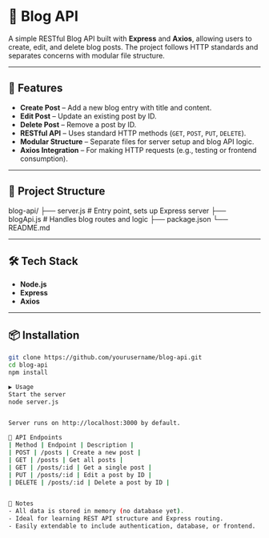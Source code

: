 # 📝 Blog API

A simple RESTful Blog API built with **Express** and **Axios**, allowing users to create, edit, and delete blog posts. The project follows HTTP standards and separates concerns with modular file structure.

---

## 🚀 Features

- **Create Post** – Add a new blog entry with title and content.
- **Edit Post** – Update an existing post by ID.
- **Delete Post** – Remove a post by ID.
- **RESTful API** – Uses standard HTTP methods (`GET`, `POST`, `PUT`, `DELETE`).
- **Modular Structure** – Separate files for server setup and blog API logic.
- **Axios Integration** – For making HTTP requests (e.g., testing or frontend consumption).

---

## 📁 Project Structure
blog-api/ ├── server.js         # Entry point, sets up Express server ├── blogApi.js        # Handles blog routes and logic ├── package.json └── README.md

---

## 🛠️ Tech Stack

- **Node.js**
- **Express**
- **Axios**

---

## 📦 Installation

```bash
git clone https://github.com/yourusername/blog-api.git
cd blog-api
npm install

▶️ Usage
Start the server
node server.js


Server runs on http://localhost:3000 by default.

📡 API Endpoints
| Method | Endpoint | Description | 
| POST | /posts | Create a new post | 
| GET | /posts | Get all posts | 
| GET | /posts/:id | Get a single post | 
| PUT | /posts/:id | Edit a post by ID | 
| DELETE | /posts/:id | Delete a post by ID | 


🧠 Notes
- All data is stored in memory (no database yet).
- Ideal for learning REST API structure and Express routing.
- Easily extendable to include authentication, database, or frontend.
